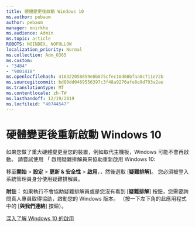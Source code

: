 ```yaml
---
title: 硬體變更後啟動 Windows 10
ms.author: pebaum
author: pebaum
manager: mnirkhe
ms.audience: Admin
ms.topic: article
ROBOTS: NOINDEX, NOFOLLOW
localization_priority: Normal
ms.collection: Adm_O365
ms.custom:
- "3484"
- "9001418"
ms.openlocfilehash: 416322058859e0b875cfec10d60bfaa0c711e72b
ms.sourcegitcommit: bd80dd0469556397c3f48a9276afe8e9d793a2ae
ms.translationtype: MT
ms.contentlocale: zh-TW
ms.lasthandoff: 12/19/2019
ms.locfileid: "40744547"
---
```

# <a name="reactivating-windows-10-after-a-hardware-change"></a>硬體變更後重新啟動 Windows 10

如果您做了重大硬體變更至您的裝置，例如取代主機板，Windows 可能不會再啟動。 請嘗試使用 「 啟用疑難排解員來協助重新啟用 Windows 10:

移至**開始** > **設定** > **更新 & 安全性** > **啟用**，，然後選取 [**疑難排解]**。 您必須被登入系統管理員身分使用疑難排解員。

**附註：** 如果執行不會協助疑難排解員或是您沒有看到 [**疑難排解**] 按鈕，您需要詢問真人專員取得協助，啟動您的 Windows 版本。 （按一下左下角的此應用程式中的 [**與我們連絡**] 按鈕）。

[深入了解 Windows 10 的啟用](https://support.microsoft.com/help/12440/windows-10-activate)
